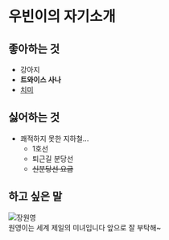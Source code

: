 # 우빈이의 자기소개
## 좋아하는 것
- 강아지
- **트와이스 사나**
- [치미](https://namu.wiki/w/BT21#s-2.1)

## 싫어하는 것
- 쾌적하지 못한 지하철...
  - 1호선
  - 퇴근길 분당선
  - ~~신분당선 요금~~

## 하고 싶은 말
![장원영](https://i.imgur.com/4oYxs2h.gif)  
원영이는 세계 제일의 미녀입니다
앞으로 잘 부탁해~
